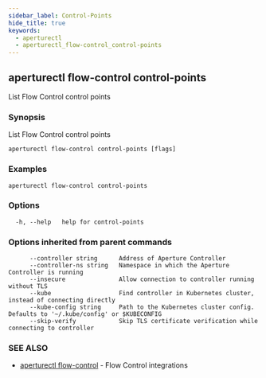 ```yaml
---
sidebar_label: Control-Points
hide_title: true
keywords:
  - aperturectl
  - aperturectl_flow-control_control-points
---
```


<!-- markdownlint-disable -->

## aperturectl flow-control control-points

List Flow Control control points

### Synopsis

List Flow Control control points

```
aperturectl flow-control control-points [flags]
```

### Examples

```
aperturectl flow-control control-points
```

### Options

```
  -h, --help   help for control-points
```

### Options inherited from parent commands

```
      --controller string      Address of Aperture Controller
      --controller-ns string   Namespace in which the Aperture Controller is running
      --insecure               Allow connection to controller running without TLS
      --kube                   Find controller in Kubernetes cluster, instead of connecting directly
      --kube-config string     Path to the Kubernetes cluster config. Defaults to '~/.kube/config' or $KUBECONFIG
      --skip-verify            Skip TLS certificate verification while connecting to controller
```

### SEE ALSO

- [aperturectl flow-control](/reference/aperture-cli/aperturectl/flow-control/flow-control.md) - Flow Control integrations
